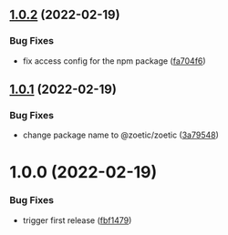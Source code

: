 ## [1.0.2](https://github.com/kantord/zoetic/compare/v1.0.1...v1.0.2) (2022-02-19)


### Bug Fixes

* fix access config for the npm package ([fa704f6](https://github.com/kantord/zoetic/commit/fa704f6630af135840807e60cb164b12f63f8635))

## [1.0.1](https://github.com/kantord/zoetic/compare/v1.0.0...v1.0.1) (2022-02-19)


### Bug Fixes

* change package name to @zoetic/zoetic ([3a79548](https://github.com/kantord/zoetic/commit/3a7954897311ec72da9828c154896769a1f4d4ec))

# 1.0.0 (2022-02-19)


### Bug Fixes

* trigger first release ([fbf1479](https://github.com/kantord/zoetic/commit/fbf1479fe1df916343c405c2ee76cbb93c4df569))
